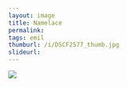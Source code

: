 ```yaml
---
layout: image
title: Namelace
permalink: 
tags: emil
thumburl: /i/DSCF2577_thumb.jpg
slideurl: 
---
```


![]({{site.url}}/i/DSCF2577_thumb.jpg)


